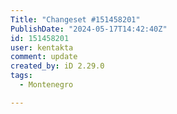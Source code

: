 ```yaml
---
Title: "Changeset #151458201"
PublishDate: "2024-05-17T14:42:40Z"
id: 151458201
user: kentakta
comment: update
created_by: iD 2.29.0
tags:
  - Montenegro

---
```

